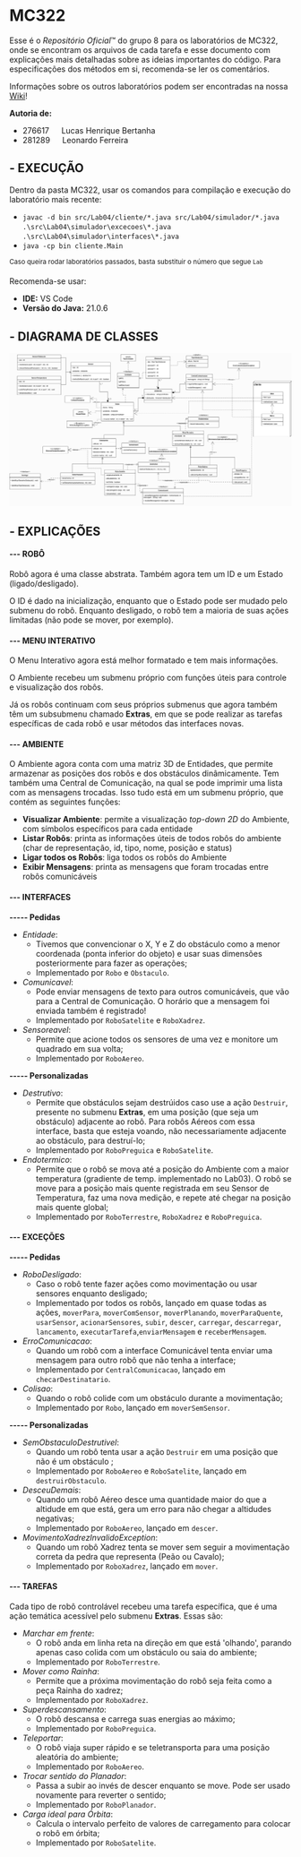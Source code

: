 # **MC322**

Esse é o *Repositório Oficial*™ do grupo 8 para os laboratórios de MC322, onde se encontram os arquivos de cada tarefa e esse documento com explicações mais detalhadas sobre as ideias importantes do código. Para especificações dos métodos em si, recomenda-se ler os comentários. <br/>

Informações sobre os outros laboratórios podem ser encontradas na nossa [Wiki](https://github.com/lucasUnicamp/MC322/wiki)!

**Autoria de:**
- 276617 &emsp; Lucas Henrique Bertanha     
- 281289 &emsp; Leonardo Ferreira

## **- EXECUÇÃO**
Dentro da pasta MC322, usar os comandos para compilação e execução do laboratório mais recente:<br/>
- `javac -d bin src/Lab04/cliente/*.java src/Lab04/simulador/*.java .\src\Lab04\simulador\excecoes\*.java .\src\Lab04\simulador\interfaces\*.java`
- `java -cp bin cliente.Main`

<sup>Caso queira rodar laboratórios passados, basta substituir o número que segue `Lab`</sup>

Recomenda-se usar:
- **IDE:** VS Code
- **Versão do Java:** 21.0.6

## **- DIAGRAMA DE CLASSES**
![Diagrama de Classes do Lab04](assets/diagramaLab04.png)

## **- EXPLICAÇÕES**
#### --- ROBÔ<br/>
Robô agora é uma classe abstrata. Também agora tem um ID e um Estado (ligado/desligado). 

O ID é dado na inicialização, enquanto que o Estado pode ser mudado pelo submenu do robô. Enquanto desligado, o robô tem a maioria de suas ações limitadas (não pode se mover, por exemplo). 

#### --- MENU INTERATIVO<br/>
O Menu Interativo agora está melhor formatado e tem mais informações. 

O Ambiente recebeu um submenu próprio com funções úteis para controle e visualização dos robôs.

Já os robôs continuam com seus próprios submenus que agora também têm um subsubmenu chamado **Extras**, em que se pode realizar as tarefas específicas de cada robô e usar métodos das interfaces novas.

#### --- AMBIENTE<br/>
O Ambiente agora conta com uma matriz 3D de Entidades, que permite armazenar as posições dos robôs e dos obstáculos dinâmicamente. Tem também uma Central de Comunicação, na qual se pode imprimir uma lista com as mensagens trocadas. Isso tudo está em um submenu próprio, que contém as seguintes funções:
* **Visualizar Ambiente**: permite a visualização *top-down 2D* do Ambiente, com símbolos específicos para cada entidade
* **Listar Robôs**: printa as informações úteis de todos robôs do ambiente (char de representação, id, tipo, nome, posição e status)
* **Ligar todos os Robôs**: liga todos os robôs do Ambiente
* **Exibir Mensagens**: printa as mensagens que foram trocadas entre robôs comunicáveis

#### --- INTERFACES<br/>
**----- Pedidas**
* *Entidade*:
    - Tivemos que convencionar o X, Y e Z do obstáculo como a menor coordenada (ponta inferior do objeto) e usar suas dimensões posteriormente para fazer as operações;
    - Implementado por `Robo` e `Obstaculo`.
* *Comunicavel*:
    - Pode enviar mensagens de texto para outros comunicáveis, que vão para a Central de Comunicação. O horário que a mensagem foi enviada também é registrado!
    - Implementado por `RoboSatelite` e `RoboXadrez`.
* *Sensoreavel*:
    - Permite que acione todos os sensores de uma vez e monitore um quadrado em sua volta;
    - Implementado por `RoboAereo`.

**----- Personalizadas**
* *Destrutivo*:
    - Permite que obstáculos sejam destrúidos caso use a ação `Destruir`, presente no submenu **Extras**, em uma posição (que seja um obstáculo) adjacente ao robô. Para robôs Aéreos com essa interface, basta que esteja voando, não necessariamente adjacente ao obstáculo, para destruí-lo;
    - Implementado por `RoboPreguica` e `RoboSatelite`.
* *Endotermico*:
    - Permite que o robô se mova até a posição do Ambiente com a maior temperatura (gradiente de temp. implementado no Lab03). O robô se move para a posição mais quente registrada em seu Sensor de Temperatura, faz uma nova medição, e repete até chegar na posição mais quente global;
    - Implementado por `RoboTerrestre`, `RoboXadrez` e `RoboPreguica`.

#### --- EXCEÇÕES<br/>
**----- Pedidas**
* *RoboDesligado*:
    - Caso o robô tente fazer ações como movimentação ou usar sensores enquanto desligado;
    - Implementado por todos os robôs, lançado em quase todas as ações, `moverPara`, `moverComSensor`, `moverPlanando`, `moverParaQuente`, `usarSensor`, `acionarSensores`, `subir`, `descer`, `carregar`, `descarregar`, `lancamento`, `executarTarefa`,`enviarMensagem` e `receberMensagem`.
* *ErroComunicacao*:
    - Quando um robô com a interface Comunicável tenta enviar uma mensagem para outro robô que não tenha a interface;
    - Implementado por `CentralComunicacao`, lançado em `checarDestinatario`.
* *Colisao*:
    - Quando o robô colide com um obstáculo durante a movimentação;
    - Implementado por `Robo`, lançado em `moverSemSensor`.

**----- Personalizadas**
* *SemObstaculoDestrutivel*:
    - Quando um robô tenta usar a ação `Destruir` em uma posição que não é um obstáculo ;
    - Implementado por `RoboAereo` e `RoboSatelite`, lançado em `destruirObstaculo`.
* *DesceuDemais*:
    - Quando um robô Aéreo desce uma quantidade maior do que a altidude em que está, gera um erro para não chegar a altidudes negativas;
    - Implementado por `RoboAereo`, lançado em `descer`.
* *MovimentoXadrezInvalidoException*:
    - Quando um robô Xadrez tenta se mover sem seguir a movimentação correta da pedra que representa (Peão ou Cavalo);
    - Implementado por `RoboXadrez`, lançado em `mover`.

#### --- TAREFAS<br/>
Cada tipo de robô controlável recebeu uma tarefa específica, que é uma ação temática  acessível pelo submenu **Extras**. Essas são:
* *Marchar em frente*:
    - O robô anda em linha reta na direção em que está 'olhando', parando apenas caso colida com um obstáculo ou saia do ambiente;
    - Implementado por `RoboTerrestre`.
* *Mover como Rainha*:
    - Permite que a próxima movimentação do robô seja feita como a peça Rainha do xadrez; 
    - Implementado por `RoboXadrez`.
* *Superdescansamento*:
    - O robô descansa e carrega suas energias ao máximo;
    - Implementado por `RoboPreguica`.
* *Teleportar*:
    - O robô viaja super rápido e se teletransporta para uma posição aleatória do ambiente;
    - Implementado por `RoboAereo`.
* *Trocar sentido do Planador*:
    - Passa a subir ao invés de descer enquanto se move. Pode ser usado novamente para reverter o sentido;
    - Implementado por `RoboPlanador`.
* *Carga ideal para Órbita*:
    - Calcula o intervalo perfeito de valores de carregamento para colocar o robô em órbita; 
    - Implementado por `RoboSatelite`.



